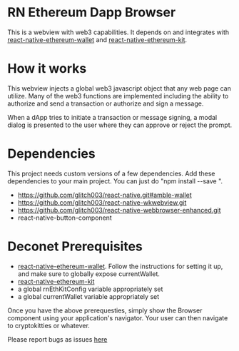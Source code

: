 # RN Ethereum Dapp Browser

This is a webview with web3 capabilities.  It depends on and integrates with [react-native-ethereum-wallet](https://modules.deco.network/chris/react-native-ethereum-wallet) and [react-native-ethereum-kit](https://modules.deco.network/chris/react-native-ethereum-kit).

# How it works

This webview injects a global web3 javascript object that any web page can utilize.  Many of the web3 functions are implemented including the ability to authorize and send a transaction or authorize and sign a message. 

When a dApp tries to initiate a transaction or message signing, a modal dialog is presented to the user where they can approve or reject the prompt.

# Dependencies

This project needs custom versions of a few dependencies.  Add these dependencies to your main project.  You can just do "npm install --save <url>".

* https://github.com/glitch003/react-native.git#amble-wallet
* https://github.com/glitch003/react-native-wkwebview.git
* https://github.com/glitch003/react-native-webbrowser-enhanced.git
* react-native-button-component

# Deconet Prerequisites

* [react-native-ethereum-wallet](https://modules.deco.network/chris/react-native-ethereum-wallet).   Follow the instructions for setting it up, and make sure to globally expose currentWallet.
* [react-native-ethereum-kit](https://modules.deco.network/chris/react-native-ethereum-kit)
* a global rnEthKitConfig variable appropriately set
* a global currentWallet variable appropriately set

Once you have the above prerequesties, simply show the Browser component using your application's navigator.  Your user can then navigate to cryptokitties or whatever.

Please report bugs as issues [here](https://modules.deco.network/chris/react-native-dapp-browser)